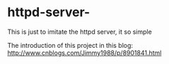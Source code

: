 # httpd-server-
This is just to imitate the httpd server, it so simple

The introduction of this project in this blog: http://www.cnblogs.com/Jimmy1988/p/8901841.html 
